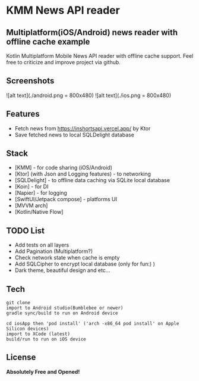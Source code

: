 # KMM News API reader
## Multiplatform(iOS/Android) news reader with offline cache example

Kotlin Multiplatform Mobile News API reader with offline cache support.
Feel free to criticize and improve project via github.

## Screenshots

![alt text](./android.png = 800x480)
![alt text](./ios.png = 800x480)

## Features
- Fetch news from https://inshortsapi.vercel.app/ by Ktor
- Save fetched news to local SQLDelight database

## Stack
- [KMM] - for code sharing (iOS/Android)
- [Ktor] (with Json and Logging features) - to networking
- [SQLDelight] - to offline data caching via SQLite local database
- [Koin] - for DI
- [Napier] - for logging
- [SwiftUI/Jetpack compose] - platforms UI
- [MVVM arch]
- [Kotlin/Native Flow]

## TODO List
- Add tests on all layers
- Add Pagination (Multiplatform?)
- Check network state when cache is empty
- Add SQLCipher to encrypt local database (only for fun:) )
- Dark theme, beautiful design and etc...

## Tech
    git clone
    import to Android studio(Bumblebee or newer)
    gradle sync/build to run on Android device
    
    cd iosApp then 'pod install' ('arch -x86_64 pod install' on Apple Silicon devices)
    import to XCode (latest)
    build/run to run on iOS device
## License
**Absolutely Free and Opened!**

